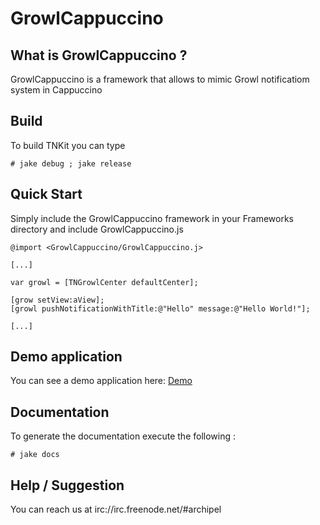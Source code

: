 # GrowlCappuccino</h2>

## What is GrowlCappuccino ?</h3>

GrowlCappuccino is a framework that allows to mimic Growl notificatiom system in Cappuccino


## Build

To build TNKit you can type

    # jake debug ; jake release


## Quick Start</h3>

Simply include the GrowlCappuccino framework in your Frameworks directory and include GrowlCappuccino.js

    @import <GrowlCappuccino/GrowlCappuccino.j>
    
    [...]
    
    var growl = [TNGrowlCenter defaultCenter];
    
    [grow setView:aView];
    [growl pushNotificationWithTitle:@"Hello" message:@"Hello World!"];
    
    [...]


## Demo application

You can see a demo application here: [Demo](http://github.com/primalmotion/GrowlCappuccino-Example/)


## Documentation

To generate the documentation execute the following :

    # jake docs


## Help / Suggestion

You can reach us at irc://irc.freenode.net/#archipel
